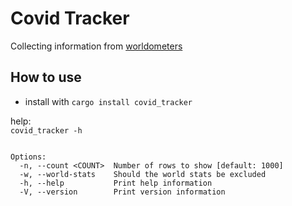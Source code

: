 # Covid Tracker

Collecting information from [worldometers](https://www.worldometers.info/coronavirus)

## How to use


- install with `cargo install covid_tracker`

help:  
`covid_tracker -h` 

```Usage: covid_tracker [OPTIONS]

Options:
  -n, --count <COUNT>  Number of rows to show [default: 1000]
  -w, --world-stats    Should the world stats be excluded
  -h, --help           Print help information
  -V, --version        Print version information
  ```
